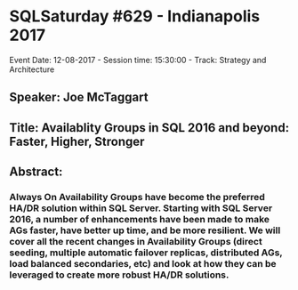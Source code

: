 # SQLSaturday #629 - Indianapolis 2017
Event Date: 12-08-2017 - Session time: 15:30:00 - Track: Strategy and Architecture
## Speaker: Joe McTaggart
## Title: Availablity Groups in SQL 2016 and beyond: Faster, Higher, Stronger
## Abstract:
### Always On Availability Groups have become the preferred HA/DR solution within SQL Server. Starting with SQL Server 2016, a number of enhancements have been made to make AGs faster, have better up time, and be more resilient.    We will cover all the recent changes in Availability Groups (direct seeding, multiple automatic failover replicas, distributed AGs, load balanced secondaries, etc) and look at how they can be leveraged to create more robust HA/DR solutions.
